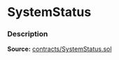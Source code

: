 # SystemStatus

### Description <a id="description"></a>

**Source:** [contracts/SystemStatus.sol](https://github.com/perifinance/peri-finance/blob/master/contracts/SystemStatus.sol)

